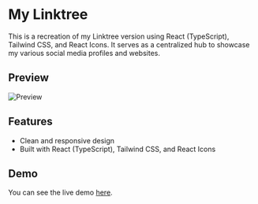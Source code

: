 # My Linktree

This is a recreation of my Linktree version using React (TypeScript), Tailwind CSS, and React Icons. It serves as a centralized hub to showcase my various social media profiles and websites.

## Preview

![Preview](https://i.postimg.cc/mD45YJWQ/ln.png)

## Features

- Clean and responsive design
- Built with React (TypeScript), Tailwind CSS, and React Icons

## Demo

You can see the live demo [here](bit.ly/gatere).

